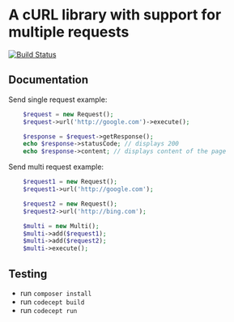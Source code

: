 # A cURL library with support for multiple requests



[![Build Status](https://travis-ci.org/pahanini/yii2-curl.svg)](https://travis-ci.org/pahanini/yii2-curl)


## Documentation

Send single request example:
```php
	$request = new Request();
	$request->url('http://google.com')->execute();

	$response = $request->getResponse();
	echo $response->statusCode; // displays 200
	echo $response->content; // displays content of the page
```


Send multi request example:
```php
	$request1 = new Request();
	$request1->url('http://google.com');

	$request2 = new Request();
	$request2->url('http://bing.com');

	$multi = new Multi();
	$multi->add($request1);
	$multi->add($request2);
	$multi->execute();
```

## Testing

- run `composer install`
- run `codecept build`
- run `codecept run`
